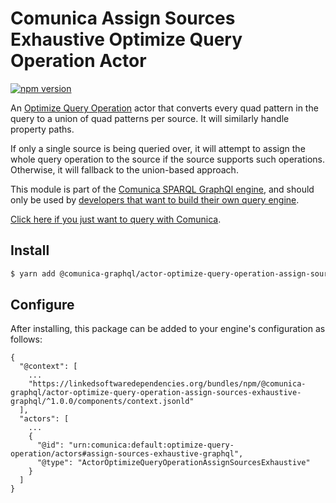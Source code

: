 # Comunica Assign Sources Exhaustive Optimize Query Operation Actor

[![npm version](https://badge.fury.io/js/%40comunica%2Factor-optimize-query-operation-assign-sources-exhaustive-graphql.svg)](https://www.npmjs.com/package/@comunica-graphql/actor-optimize-query-operation-assign-sources-exhaustive-graphql)

An [Optimize Query Operation](https://github.com/comunica/comunica/tree/master/packages/bus-optimize-query-operation) actor
that converts every quad pattern in the query to a union of quad patterns per source.
It will similarly handle property paths.

If only a single source is being queried over, it will attempt to assign the whole query operation to the source
if the source supports such operations. Otherwise, it will fallback to the union-based approach.

This module is part of the [Comunica SPARQL GraphQl engine](https://github.com/comunica/comunica),
and should only be used by [developers that want to build their own query engine](https://comunica.dev/docs/modify/).

[Click here if you just want to query with Comunica](https://comunica.dev/docs/query/).

## Install

```bash
$ yarn add @comunica-graphql/actor-optimize-query-operation-assign-sources-exhaustive-graphql
```

## Configure

After installing, this package can be added to your engine's configuration as follows:
```text
{
  "@context": [
    ...
    "https://linkedsoftwaredependencies.org/bundles/npm/@comunica-graphql/actor-optimize-query-operation-assign-sources-exhaustive-graphql/^1.0.0/components/context.jsonld"
  ],
  "actors": [
    ...
    {
      "@id": "urn:comunica:default:optimize-query-operation/actors#assign-sources-exhaustive-graphql",
      "@type": "ActorOptimizeQueryOperationAssignSourcesExhaustive"
    }
  ]
}
```
